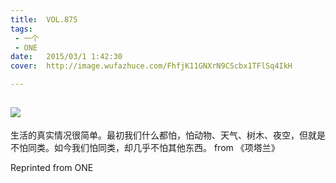 ```yaml
---
title:	VOL.875
tags:
 - 一个
 - ONE
date:	2015/03/1 1:42:30
cover:	http://image.wufazhuce.com/FhfjK11GNXrN9CScbx1TFlSq4IkH

---
```

![](http://image.wufazhuce.com/FhfjK11GNXrN9CScbx1TFlSq4IkH)
---

生活的真实情况很简单。最初我们什么都怕，怕动物、天气、树木、夜空，但就是不怕同类。如今我们怕同类，却几乎不怕其他东西。 from 《项塔兰》
 
Reprinted from ONE
